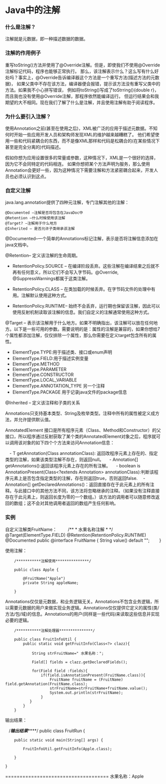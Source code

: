 # Java中的注解

### 什么是注解？
注解就是元数据，即一种描述数据的数据。

### 注解的作用例子
重写toString()方法并使用了@Override注解。但是，即使我们不使用@Override注解标记代码，程序也能够正常执行。
那么，该注解表示什么？这么写有什么好处吗？事实上，@Override告诉编译器这个方法是一个重写方法(描述方法的元数据)，
如果父类中不存在该方法，编译器便会报错，提示该方法没有重写父类中的方法。如果我不小心拼写错误，
例如将toString()写成了toStrring(){double r}，而且我也没有使用@Override注解，那程序依然能编译运行。
但运行结果会和我期望的大不相同。现在我们了解了什么是注解，并且使用注解有助于阅读程序。

### 为什么要引入注解？
使用Annotation之前(甚至在使用之后)，XML被广泛的应用于描述元数据。不知何时开始一些应用开发人员和架构师发现XML的维护越来越糟糕了。
他们希望使用一些和代码紧耦合的东西，而不是像XML那样和代码是松耦合的(在某些情况下甚至是完全分离的)代码描述。

假如你想为应用设置很多的常量或参数，这种情况下，XML是一个很好的选择，因为它不会同特定的代码相连。
如果你想把某个方法声明为服务，那么使用Annotation会更好一些，因为这种情况下需要注解和方法紧密耦合起来，开发人员也必须认识到这点。

### 自定义注解

java.lang.annotation提供了四种元注解，专门注解其他的注解：

    @Documented –注解是否将包含在JavaDoc中
    @Retention –什么时候使用该注解
    @Target? –注解用于什么地方
    @Inherited – 是否允许子类继承该注解

 @Documented–一个简单的Annotations标记注解，表示是否将注解信息添加在java文档中。

 @Retention– 定义该注解的生命周期。

- RetentionPolicy.SOURCE – 在编译阶段丢弃。这些注解在编译结束之后就不再有任何意义，所以它们不会写入字节码。@Override, @SuppressWarnings都属于这类注解。

- RetentionPolicy.CLASS – 在类加载的时候丢弃。在字节码文件的处理中有用。注解默认使用这种方式。

- RetentionPolicy.RUNTIME– 始终不会丢弃，运行期也保留该注解，因此可以使用反射机制读取该注解的信息。我们自定义的注解通常使用这种方式。

@Target – 表示该注解用于什么地方。如果不明确指出，该注解可以放在任何地方。以下是一些可用的参数。需要说明的是：属性的注解是兼容的，如果你想给7个属性都添加注解，仅仅排除一个属性，那么你需要在定义target包含所有的属性。

- ElementType.TYPE:用于描述类、接口或enum声明
- ElementType.FIELD:用于描述实例变量
- ElementType.METHOD
- ElementType.PARAMETER
- ElementType.CONSTRUCTOR
- ElementType.LOCAL_VARIABLE
- ElementType.ANNOTATION_TYPE 另一个注释
- ElementType.PACKAGE 用于记录java文件的package信息

@Inherited – 定义该注释和子类的关系

Annotations只支持基本类型、String及枚举类型。注释中所有的属性被定义成方法，并允许提供默认值。

AnnotatedElement 接口是所有程序元素（Class、Method和Constructor）的父接口，所以程序通过反射获取了某个类的AnnotatedElement对象之后，程序就可以调用该对象的如下四个个方法来访问Annotation信息：

　- <T extends Annotation> T getAnnotation(Class<T> annotationClass): 返回改程序元素上存在的、指定类型的注解，如果该类型注解不存在，则返回null。
　- Annotation[] getAnnotations():返回该程序元素上存在的所有注解。
　- boolean is AnnotationPresent(Class<?extends Annotation> annotationClass):判断该程序元素上是否包含指定类型的注解，存在则返回true，否则返回false.
　- Annotation[] getDeclaredAnnotations()：返回直接存在于此元素上的所有注释。与此接口中的其他方法不同，该方法将忽略继承的注释。（如果没有注释直接存在于此元素上，则返回长度为零的一个数组。）该方法的调用者可以随意修改返回的数组；这不会对其他调用者返回的数组产生任何影响。
  
### 实例

 自定义注解类FruitName：
         /**
         * 水果名称注解
         *
         */
        @Target(ElementType.FIELD)
        @Retention(RetentionPolicy.RUNTIME)
        @Documented
        public @interface FruitName {
            String value() default "";
        }
        
        
 使用注解：


        /***********注解使用***************/

        public class Apple {

            @FruitName("Apple")
            private String appleName;

        }

Annotations仅仅是元数据，和业务逻辑无关。Annotations不包含业务逻辑，所以需要元数据的用户来做实现业务逻辑。Annotations仅仅提供它定义的属性(类/方法/包/域)的信息。Annotations的用户(同样是一些代码)来读取这些信息并实现必要的逻辑。

        /***********注解处理器***************/

        public class FruitInfoUtil {
            public static void getFruitInfo(Class<?> clazz){

                String strFruitName=" 水果名称：";

                Field[] fields = clazz.getDeclaredFields();

                for(Field field :fields){
                    if(field.isAnnotationPresent(FruitName.class)){
                        FruitName fruitName = (FruitName) field.getAnnotation(FruitName.class);
                        strFruitName=strFruitName+fruitName.value();
                        System.out.println(strFruitName);
                    }
               }
            }
        }

输出结果：

    /***********输出结果***************/
    public class FruitRun {

        public static void main(String[] args) {

            FruitInfoUtil.getFruitInfo(Apple.class);

        }

    }

====================================
 水果名称：Apple
